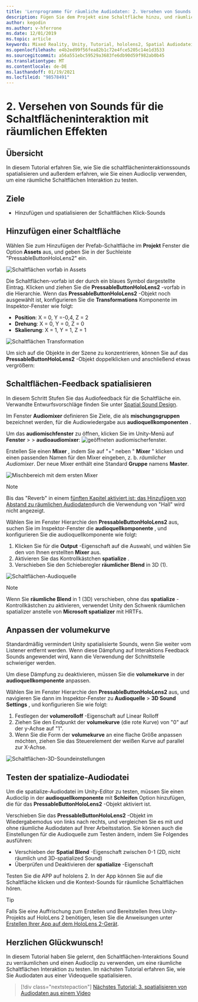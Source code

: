 ```yaml
---
title: 'Lernprogramme für räumliche Audiodaten: 2. Versehen von Sounds für die Schaltflächeninteraktion mit räumlichen Effekten'
description: Fügen Sie dem Projekt eine Schaltfläche hinzu, und räumlichen Sie die Sound der Schaltflächen Interaktion.
author: kegodin
ms.author: v-hferrone
ms.date: 12/01/2019
ms.topic: article
keywords: Mixed Reality, Unity, Tutorial, hololens2, Spatial Audiodatei, mrtk, Mixed Reality Toolkit, UWP, Windows 10, HRTF, Head-Related Transfer Function, Reverb, Microsoft spatializer, Prefabs, volumekurve
ms.openlocfilehash: e4b2ed99f56fea82b1c72e4fce5205c14e1d3533
ms.sourcegitcommit: a56a551ebc59529a3683fe6db90d59f982ab0b45
ms.translationtype: MT
ms.contentlocale: de-DE
ms.lasthandoff: 01/19/2021
ms.locfileid: "98578491"
---
```

# <a name="2-spatializing-button-interaction-sounds"></a>2. Versehen von Sounds für die Schaltflächeninteraktion mit räumlichen Effekten

## <a name="overview"></a>Übersicht

In diesem Tutorial erfahren Sie, wie Sie die schaltflächeninteraktionssounds spatialisieren und außerdem erfahren, wie Sie einen Audioclip verwenden, um eine räumliche Schaltflächen Interaktion zu testen.  

## <a name="objectives"></a>Ziele

* Hinzufügen und spatialisieren der Schaltflächen Klick-Sounds

## <a name="add-a-button"></a>Hinzufügen einer Schaltfläche

Wählen Sie zum Hinzufügen der Prefab-Schaltfläche im **Projekt** Fenster die Option **Assets** aus, und geben Sie in der Suchleiste "PressableButtonHoloLens2" ein.

![Schaltflächen vorfab in Assets](images/spatial-audio/spatial-audio-02-section1-step1-1.png)

Die Schaltflächen-vorfab ist der durch ein blaues Symbol dargestellte Eintrag. Klicken und ziehen Sie die **PressableButtonHoloLens2** -vorfab in die Hierarchie. Wenn das **PressableButtonHoloLens2** -Objekt noch ausgewählt ist, konfigurieren Sie die **Transformations** Komponente im Inspektor-Fenster wie folgt:

* **Position**: X = 0, Y =-0,4, Z = 2
* **Drehung**: X = 0, Y = 0, Z = 0
* **Skalierung**: X = 1, Y = 1, Z = 1

![Schaltflächen Transformation](images/spatial-audio/spatial-audio-02-section1-step1-2.png)

Um sich auf die Objekte in der Szene zu konzentrieren, können Sie auf das **PressableButtonHoloLens2** -Objekt doppelklicken und anschließend etwas vergrößern:

## <a name="spatialize-button-feedback"></a>Schaltflächen-Feedback spatialisieren

In diesem Schritt Stufen Sie das Audiofeedback für die Schaltfläche ein. Verwandte Entwurfsvorschläge finden Sie unter [Spatial Sound Design](../../../design/spatial-sound-design.md).

Im Fenster **Audiomixer** definieren Sie Ziele, die als **mischungsgruppen** bezeichnet werden, für die Audiowiedergabe aus **audioquellkomponenten** .

Um das **audiomischfenster** zu öffnen, klicken Sie im Unity-Menü auf **Fenster**  >    >  **audioaudiomixer**: ![ geöffneten audiomischerfenster.](images/spatial-audio/spatial-audio-02-section2-step1-1.png)

 Erstellen Sie einen **Mixer** , indem Sie auf "+" neben " **Mixer** " klicken und einen passenden Namen für den Mixer eingeben, z. b. _räumlicher Audiomixer_. Der neue Mixer enthält eine Standard **Gruppe** namens **Master**.

![Mischbereich mit dem ersten Mixer](images/spatial-audio/spatial-audio-02-section2-step1-2.png)

> [!NOTE]
> Bis das "Reverb" in einem [fünften Kapitel aktiviert ist: das Hinzufügen von Abstand zu räumlichen Audiodaten](unity-spatial-audio-ch5.md)durch die Verwendung von "Hall" wird nicht angezeigt.

Wählen Sie im Fenster Hierarchie den **PressableButtonHoloLens2** aus, suchen Sie im Inspektor-Fenster die **audioquellkomponente** , und konfigurieren Sie die audioquellkomponente wie folgt:

1. Klicken Sie für die **Output** -Eigenschaft auf die Auswahl, und wählen Sie den von Ihnen erstellten **Mixer** aus.
2. Aktivieren Sie das Kontrollkästchen **spatialize** .
3. Verschieben Sie den Schieberegler **räumlicher Blend** in 3D (1).

![Schaltflächen-Audioquelle](images/spatial-audio/spatial-audio-02-section2-step1-3.png)

> [!NOTE]
> Wenn Sie **räumliche Blend** in 1 (3D) verschieben, ohne das **spatialize** -Kontrollkästchen zu aktivieren, verwendet Unity den Schwenk räumlichen spatializer anstelle von **Microsoft spatializer** mit HRTFs.

## <a name="adjust-the-volume-curve"></a>Anpassen der volumekurve

Standardmäßig vermindert Unity spatialisierte Sounds, wenn Sie weiter vom Listener entfernt werden. Wenn diese Dämpfung auf Interaktions Feedback Sounds angewendet wird, kann die Verwendung der Schnittstelle schwieriger werden.

Um diese Dämpfung zu deaktivieren, müssen Sie die **volumekurve** in der **audioquellkomponente** anpassen.

Wählen Sie im Fenster Hierarchie den **PressableButtonHoloLens2** aus, und navigieren Sie dann im Inspektor-Fenster zu **Audioquelle**  >  **3D Sound Settings** , und konfigurieren Sie wie folgt:

1. Festlegen der **volumerolloff** -Eigenschaft auf Linear Rolloff
2. Ziehen Sie den Endpunkt der **volumekurve** (die rote Kurve) von "0" auf der y-Achse auf "1".
3. Wenn Sie die Form der **volumekurve** an eine flache Größe anpassen möchten, ziehen Sie das Steuerelement der weißen Kurve auf parallel zur X-Achse.

![Schaltflächen-3D-Soundeinstellungen](images/spatial-audio/spatial-audio-02-section3-step1-1.png)

## <a name="testing-the-spatialize-audio"></a>Testen der spatialize-Audiodatei

Um die spatialize-Audiodatei im Unity-Editor zu testen, müssen Sie einen Audioclip in der **audioquellkomponente** mit **Schleifen** Option hinzufügen, die für das **PressableButtonHoloLens2** -Objekt aktiviert ist.

Verschieben Sie das **PressableButtonHoloLens2** -Objekt im Wiedergabemodus von links nach rechts, und vergleichen Sie es mit und ohne räumliche Audiodaten auf Ihrer Arbeitsstation. Sie können auch die Einstellungen für die Audioquelle zum Testen ändern, indem Sie Folgendes ausführen:

* Verschieben der **Spatial Blend** -Eigenschaft zwischen 0-1 (2D, nicht räumlich und 3D-spatialized Sound)
* Überprüfen und Deaktivieren der **spatialize** -Eigenschaft

Testen Sie die APP auf hololens 2. In der App können Sie auf die Schaltfläche klicken und die Kontext-Sounds für räumliche Schaltflächen hören.

> [!TIP]
> Falls Sie eine Auffrischung zum Erstellen und Bereitstellen Ihres Unity-Projekts auf HoloLens 2 benötigen, lesen Sie die Anweisungen unter [Erstellen Ihrer App auf dem HoloLens 2-Gerät](mr-learning-base-02.md#building-your-application-to-your-hololens-2).

## <a name="congratulations"></a>Herzlichen Glückwunsch!

In diesem Tutorial haben Sie gelernt, den Schaltflächen-Interaktions Sound zu verräumlichen und einen Audioclip zu verwenden, um eine räumliche Schaltflächen Interaktion zu testen. Im nächsten Tutorial erfahren Sie, wie Sie Audiodaten aus einer Videoquelle spatialisieren.

> [!div class="nextstepaction"]
> [Nächstes Tutorial: 3. spatialisieren von Audiodaten aus einem Video](unity-spatial-audio-ch3.md)
